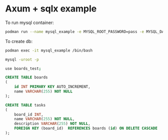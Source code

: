 # Axum + sqlx example
To run mysql container:
```bash
podman run --name mysql_example -e MYSQL_ROOT_PASSWORD=pass -e MYSQL_DATABASE=boards_test -p 3306:3306 mysql:latest
```

To create db:
```bash
podman exec -it mysql_example /bin/bash 

mysql -uroot -p

use boards_test;
```

```sql
CREATE TABLE boards
(
	id INT PRIMARY KEY AUTO_INCREMENT,
	name VARCHAR(255) NOT NULL
);

CREATE TABLE tasks
(
	board_id INT,
	name VARCHAR(255) NOT NULL,
	description VARCHAR(255) NOT NULL,
	FOREIGN KEY (board_id)  REFERENCES boards (id) ON DELETE CASCADE
);
```